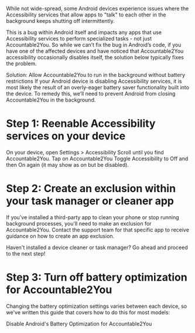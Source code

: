 While not wide-spread, some Android devices experience issues where the Accessibility services that allow apps to "talk" to each other in the background keeps shutting off intermittently.

This is a bug within Android itself and impacts any apps that use Accessibility services to perform specialized tasks - not just Accountable2You.
So while we can’t fix the bug in Android’s code, if you have one of the affected devices and have noticed that Accountable2You accessibility occasionally disables itself, the solution below typically fixes the problem.


Solution: Allow Accountable2You to run in the background without battery restrictions 
If your Android device is disabling Accessibility services, it is most likely the result of an overly-eager battery saver functionality built into the device. To remedy this, we’ll need to prevent Android from closing Accountable2You in the background.

# Step 1: Reenable Accessibility services on your device
On your device, open Settings > Accessibility
Scroll until you find Accountable2You. Tap on Accountable2You
Toggle Accessibility to Off and then On again (it may show as on but be disabled).

# Step 2: Create an exclusion within your task manager or cleaner app
If you've installed a third-party app to clean your phone or stop running background processes, you'll need to make an exclusion for Accountable2You. Contact the support team for that specific app to receive guidance on how to create an app exclusion. 

Haven't installed a device cleaner or task manager? Go ahead and proceed to the next step! 

# Step 3: Turn off battery optimization for Accountable2You 
Changing the battery optimization settings varies between each device, so we've written this guide that covers how to do this for most models: 

Disable Android's Battery Optimization for Accountable2You

